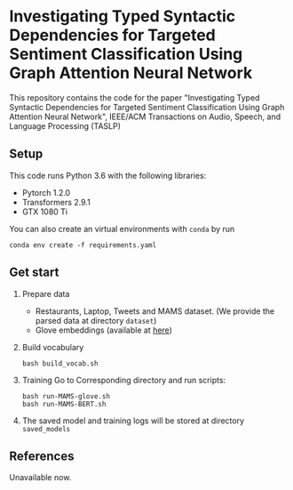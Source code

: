 # Investigating Typed Syntactic Dependencies for Targeted Sentiment Classification Using Graph Attention Neural Network
This repository contains the code for the paper "Investigating Typed Syntactic Dependencies for Targeted Sentiment Classification Using Graph Attention Neural Network", IEEE/ACM Transactions on Audio, Speech, and Language Processing (TASLP)

## Setup

This code runs Python 3.6 with the following libraries:

+ Pytorch 1.2.0
+ Transformers 2.9.1
+ GTX 1080 Ti

You can also create an virtual environments with `conda` by run
```
conda env create -f requirements.yaml
```

## Get start

1. Prepare data
   + Restaurants, Laptop, Tweets and MAMS dataset. (We provide the parsed data at directory `dataset`)
   + Glove embeddings (available at [here](http://nlp.stanford.edu/data/glove.840B.300d.zip))

2. Build vocabulary
   ```
   bash build_vocab.sh
   ```

3. Training
   Go to Corresponding directory and run scripts:
   ``` 
   bash run-MAMS-glove.sh
   bash run-MAMS-BERT.sh
   ```

4. The saved model and training logs will be stored at directory `saved_models`  

## References

Unavailable now.
